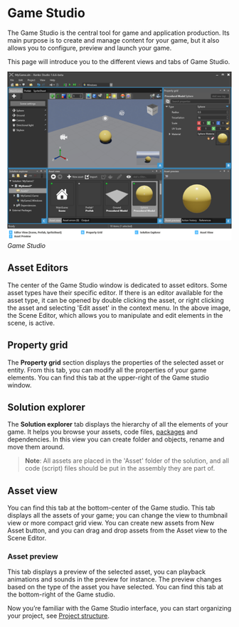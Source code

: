 # Game Studio

The Game Studio is the central tool for game and application production. Its main purpose is to create and manage content for your game, but it also allows you to configure, preview and launch your game.

This page will introduce you to the different views and tabs of Game Studio. 

![main interface](media/game-studio-main-interface.png)
_Game Studio_

## Asset Editors 

The center of the Game Studio window is dedicated to asset editors. Some asset types have their specific editor. If there is an editor available for the asset type, it can be opened by double clicking the asset, or right clicking the asset and selecting 'Edit asset' in the context menu. In the above image, the Scene Editor, which allows you to manipulate and edit elements in the scene, is active.

## Property grid

The **Property grid** section displays the properties of the selected asset or entity. From this tab, you can modify all the properties of your game elements. You can find this tab at the upper-right of the Game studio window.

## Solution explorer

The **Solution explorer** tab displays the hierarchy of all the elements of your game. It helps you browse your assets, code files, [packages](xref:package) and dependencies. In this view you can create folder and objects, rename and move them around.

>**Note**: All assets are placed in the 'Asset' folder of the solution, and all code (script) files should be put in the assembly they are part of.

## Asset view

You can find this tab at the bottom-center of the Game studio. This tab displays all the assets of your game; you can change the view to thumbnail view or more compact grid view. You can create new assets from New Asset button, and you can drag and drop assets from the Asset view to the Scene Editor. 

### Asset preview

This tab displays a preview of the selected asset, you can playback animations and sounds in the preview for instance. The preview changes based on the type of the asset you have selected. You can find this tab at the bottom-right of the Game studio.

Now you’re familiar with the Game Studio interface, you can start organizing your project, see [Project structure](project-structure.md).
